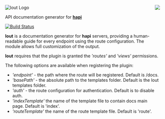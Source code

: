 <a href="https://github.com/spumko"><img src="https://raw.github.com/spumko/spumko/master/images/from.png" align="right" /></a>
![lout Logo](https://raw.github.com/spumko/lout/master/images/lout.png)

API documentation generator for [**hapi**](https://github.com/spumko/hapi)

[![Build Status](https://secure.travis-ci.org/spumko/lout.png)](http://travis-ci.org/spumko/lout)

**lout** is a documentation generator for **hapi** servers, providing a human-readable guide for every endpoint
using the route configuration. The module allows full customization of the output.

**lout** requires that the plugin is granted the _'routes'_ and _'views'_ permissions.

The following options are available when registering the plugin:
- _'endpoint'_ - the path where the route will be registered.  Default is /docs.
- _'basePath'_ - the absolute path to the templates folder.  Default is the lout templates folder.
- _'auth'_ - the route configuration for authentication.  Default is to disable auth.
- _'indexTemplate'_ the name of the template file to contain docs main page.  Default is 'index'.
- _'routeTemplate'_ the name of the route template file.  Default is 'route'.
